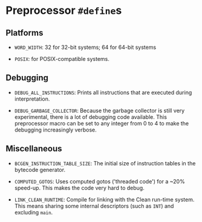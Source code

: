 # Preprocessor `#define`s

## Platforms

- `WORD_WIDTH`:
  32 for 32-bit systems; 64 for 64-bit systems

- `POSIX`:
  for POSIX-compatible systems.

## Debugging

- `DEBUG_ALL_INSTRUCTIONS`:
  Prints all instructions that are executed during interpretation.

- `DEBUG_GARBAGE_COLLECTOR`:
  Because the garbage collector is still very experimental, there is a lot of
  debugging code available. This preprocessor macro can be set to any integer
  from 0 to 4 to make the debugging increasingly verbose.

## Miscellaneous

- `BCGEN_INSTRUCTION_TABLE_SIZE`:
  The initial size of instruction tables in the bytecode generator.

- `COMPUTED_GOTOS`:
  Uses computed gotos ('threaded code') for a ~20% speed-up. This makes the
  code very hard to debug.

- `LINK_CLEAN_RUNTIME`:
  Compile for linking with the Clean run-time system. This means sharing some
  internal descriptors (such as `INT`) and excluding `main`.
